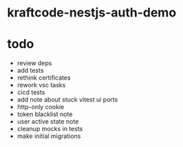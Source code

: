 # kraftcode-nestjs-auth-demo

# todo

-   review deps
-   add tests
-   rethink certificates
-   rework vsc tasks
-   cicd tests
-   add note about stuck vitest ui ports
-   http-only cookie
-   token blacklist note
-   user active state note
-   cleanup mocks in tests
-   make initial migrations
